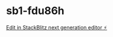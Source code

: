 # sb1-fdu86h

[Edit in StackBlitz next generation editor ⚡️](https://stackblitz.com/~/github.com/Axene-selmani/sb1-fdu86h)